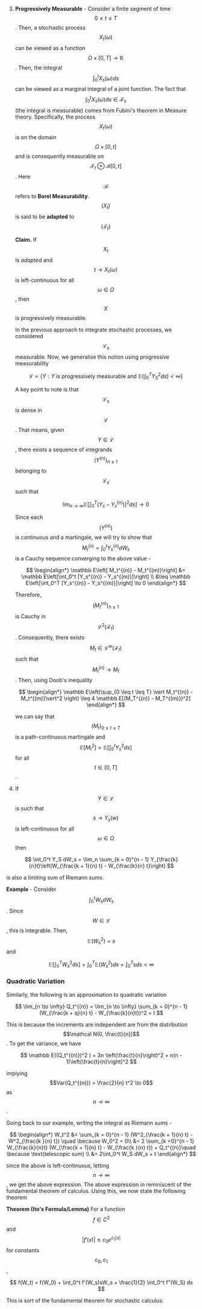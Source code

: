 3. **Progressively Measurable** - Consider a finite segment of time $$0 \leq t \leq T$$. Then, a stochastic process $$X_t(\omega)$$ can be viewed as a function $$\Omega \times [0, T] \to \mathbb R$$. Then, the integral $$\int_{0}^t X_s(\omega)ds$$ can be viewed as a marginal integral of a joint function. The fact that $$\int_0^t X_s(\omega) ds \in \mathcal F_s$$ (the integral is measurable) comes from Fubini's theorem in Measure theory. Specifically, the process $$X_t(\omega)$$ is on the domain $$\Omega \times [0, t]$$ and is consequently measurable on $$\mathcal F_t \otimes \mathcal B[0, t]$$. Here $$\mathcal B$$ refers to **Borel Measurability**. $$(X_t)$$ is said to be **adapted** to $$(\mathcal F_t)$$

   **Claim.** If $$X_t$$ is *adapted* and $$t \to X_t(\omega)$$ is left-continuous for all $$\omega \in \Omega$$, then $$X$$ is progressively measurable.

   In the previous approach to integrate stochastic processes, we considered $$\mathcal L_s$$ measurable. Now, we generalise this notion using progressive measurability 

   $$
   \mathcal L = \{Y: Y \text{ is progressively measurable and } \mathbb E\left(\int_0^T Y_S^2ds\right) < \infty\}
   $$

   A key point to note is that $$\mathcal L_s$$ is dense in $$\mathcal L$$. That means, given $$Y \in \mathcal L$$, there exists a sequence of integrands $$(Y^{(n)})_{n \geq 1}$$ belonging to $$\mathcal L_s$$ such that 

   $$
   \lim_{n \to \infty} \mathbb E\left[\int_0^T (Y_s - Y_s^{(n)})]^2 ds\right] \to 0
   $$

   Since each $$(Y^{(n)})$$ is continuous and a martingale, we will try to show that $$M_t^{(n)} = \int_0^t Y_s^{(n)} dW_s$$ is a Cauchy sequence converging to the above value - 

   $$
   \begin{align*}
\mathbb E\left[ M_t^{(n)} - M_t^{(m)}\right] &= \mathbb E\left[\int_0^t [Y_s^{(n)} - Y_s^{(m)}]\right] \\
&\leq \mathbb E\left[\int_0^T [Y_s^{(n)} - Y_s^{(m)}]\right] \to 0
\end{align*}
   $$

   Therefore, $$(M_t^{(n)})_{n \geq 1}$$ is Cauchy in $$\mathcal L^2(\mathcal F_t)$$. Consequently, there exists $$M_t \in \mathcal L^w(\mathcal F_t)$$ such that $$M_t^{(n)} \to M_t$$. Then, using Doob's inequality

   $$
   \begin{align*}
\mathbb E\left(\sup_{0 \leq t \leq T} \vert M_t^{(n)} - M_t^{(m)}\vert^2 \right) \leq 4 \mathbb E[(M_T^{(n)} - M_T^{(m)})^2]
\end{align*}
   $$

   we can say that $$(M_t)_{0 \leq t \leq T}$$ is a path-continuous martingale and $$\mathbb E[M_t^2] = \mathbb E[\int_0^t Y_s^2 ds]$$ for all $$t \in [0, T]$$. 
4.  If $$Y \in \mathcal L$$ is such that $$s \to Y_s(w)$$ is left-continuous for all $$\omega \in \Omega$$ then

   $$
   \int_0^t Y_S dW_s = \lim_n \sum_{k = 0}^{n - 1} Y_{\frac{k}{n}t}\left(W_{\frac{k + 1}{n} t} - W_{\frac{k}{n} t}\right)
   $$

   is also a limiting sum of Riemann sums.

   **Example** - Consider $$\int_0^t W_s dW_s$$ . Since $$W \in \mathcal L$$, this is integrable. Then, $$\mathbb E(W_s^2) = s$$ and

   $$
   \mathbb E\left[\int_0^T W_s^2 ds \right] = \int_0^T \mathbb E(W_s^2) ds = \int_0^T sds < \infty
   $$

### Quadratic Variation

Similarly, the following is an approximation to quadratic variation

$$
\lim_{n \to \infty} Q_t^{(n)} = \lim_{n \to \infty} \sum_{k = 0}^{n - 1} (W_{\frac{k + q}{n} t} - W_{\frac{k}{n}t})^2 = t
$$

This is because the increments are independent are from the distribution $$\mathcal N(0, \frac{t}{n})$$. To get the variance, we have

$$
\mathbb E((Q_t^{(n)})^2 ) = 3n \left(\frac{t}{n}\right)^2 + n(n - 1)\left(\frac{t}{n}\right)^2
$$

implying $$Var(Q_t^{(n)}) = \frac{2}{n} t^2 \to 0$$ as $$n \to \infty$$.

Going back to our example, writing the integral as Riemann sums -

$$
\begin{align*}
W_t^2 &= \sum_{k = 0}^{n - 1} (W^2_{\frac{k + 1}{n} t} - W^2_{\frac{k }{n} t})  \quad \because W_0^2 = 0\\
&= 2 \sum_{k =0}^{n - 1} W_{\frac{k}{n}t} (W_{\frac{k + 1}{n} t} - W_{\frac{k }{n} t})  + Q_t^{(n)}\quad \because \text{telescopic sum} \\
&= 2\int_0^t W_S dW_s + t
\end{align*}
$$

since the above is left-continuous, letting $$n \to \infty$$, we get the above expression. The above expression in reminiscent of the fundamental theorem of calculus. Using this, we now state the following theorem

**Theorem (Ito's Formula/Lemma)** For a function $$f \in C^2$$ and $$\vert f'(x) \vert \leq c_0 e^{c_1\vert x \vert}$$ for constants $$c_0, c_1$$, 

$$
f(W_t) = f(W_0) + \int_0^t f'(W_s)sW_s + \frac{1}{2} \int_0^t f"(W_S) ds
$$

This is sort of the fundamental theorem for stochastic calculus. 
